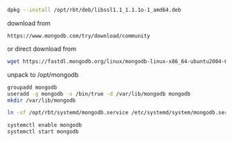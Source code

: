 ```bash
dpkg --install /opt/rbt/deb/libssl1.1_1.1.1o-1_amd64.deb
```

download from 

```
https://www.mongodb.com/try/download/community
```

or direct download from

```bash
wget https://fastdl.mongodb.org/linux/mongodb-linux-x86_64-ubuntu2004-6.0.3.tgz
```

unpack to /opt/mongodb

```bash
groupadd mongodb
useradd -g mongodb -s /bin/true -d /var/lib/mongodb mongodb
mkdir /var/lib/mongodb
```

```bash
ln -sf /opt/rbt/systemd/mongodb.service /etc/systemd/system/mongodb.service
```

```bash
systemctl enable mongodb
systemctl start mongodb
```
